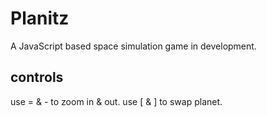 # Planitz
A JavaScript based space simulation game in development.

## controls
use = & - to zoom in & out.
use  [ & ] to swap planet.
